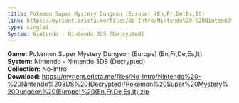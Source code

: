 ```yaml
---
title: Pokemon Super Mystery Dungeon (Europe) (En,Fr,De,Es,It)
link: https://myrient.erista.me/files/No-Intro/Nintendo%20-%20Nintendo%203DS%20(Decrypted)/Pokemon%20Super%20Mystery%20Dungeon%20(Europe)%20(En,Fr,De,Es,It).zip
type: single1
System: Nintendo - Nintendo 3DS (Decrypted)
---
```

<b>Game:</b> Pokemon Super Mystery Dungeon (Europe) (En,Fr,De,Es,It)<br>
<b>System:</b> Nintendo - Nintendo 3DS (Decrypted)<br>
<b>Collection:</b> No-Intro<br>
<b>Download:</b> https://myrient.erista.me/files/No-Intro/Nintendo%20-%20Nintendo%203DS%20(Decrypted)/Pokemon%20Super%20Mystery%20Dungeon%20(Europe)%20(En,Fr,De,Es,It).zip